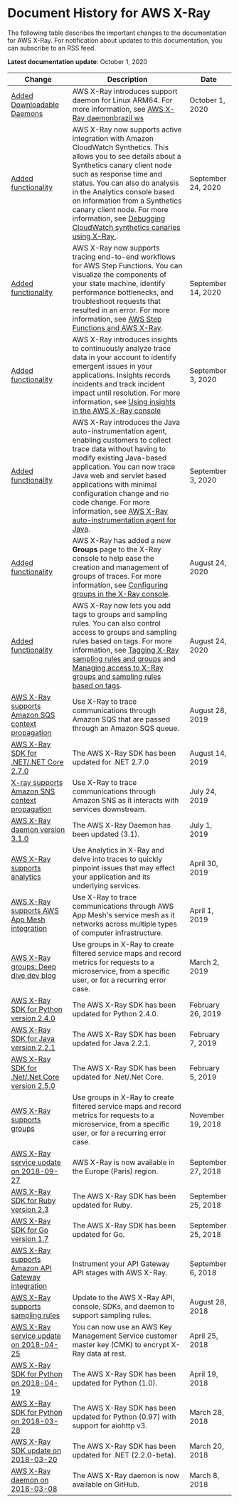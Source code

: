 # Document History for AWS X\-Ray<a name="document-history"></a>

The following table describes the important changes to the documentation for AWS X\-Ray\. For notification about updates to this documentation, you can subscribe to an RSS feed\.

**Latest documentation update**: October 1, 2020

| Change | Description | Date | 
| --- |--- |--- |
| [Added Downloadable Daemons](#document-history) | AWS X\-Ray introduces support daemon for Linux ARM64\. For more information, see [AWS X\-Ray daemonbrazil ws ](https://docs.aws.amazon.com/xray/latest/devguide/xray-daemon.html) | October 1, 2020 | 
| [Added functionality](#document-history) | AWS X\-Ray now supports active integration with Amazon CloudWatch Synthetics\. This allows you to see details about a Synthetics canary client node such as response time and status\. You can also do analysis in the Analytics console based on information from a Synthetics canary client node\. For more information, see [ Debugging CloudWatch synthetics canaries using X\-Ray ](https://docs.aws.amazon.com/xray/latest/devguide/xray-services-cloudwatch-synthetics.html)\. | September 24, 2020 | 
| [Added functionality](#document-history) | AWS X\-Ray now supports tracing end\-to\-end workflows for AWS Step Functions\. You can visualize the components of your state machine, identify performance bottlenecks, and troubleshoot requests that resulted in an error\. For more information, see [AWS Step Functions and AWS X\-Ray](https://docs.aws.amazon.com/xray/latest/devguide/xray-services-stepfunctions.html)\. | September 14, 2020 | 
| [Added functionality](#document-history) | AWS X\-Ray introduces insights to continuously analyze trace data in your account to identify emergent issues in your applications\. Insights records incidents and track incident impact until resolution\. For more information, see [ Using insights in the AWS X\-Ray console](https://docs.aws.amazon.com/xray/latest/devguide/xray-console-insights.html) | September 3, 2020 | 
| [Added functionality](#document-history) | AWS X\-Ray introduces the Java auto\-instrumentation agent, enabling customers to collect trace data without having to modify existing Java\-based application\. You can now trace Java web and servlet based applications with minimal configuration change and no code change\. For more information, see [AWS X\-Ray auto\-instrumentation agent for Java](https://docs.aws.amazon.com/xray/latest/devguide/aws-x-ray-auto-instrumentation-agent-for-java.html)\. | September 3, 2020 | 
| [Added functionality](#document-history) | AWS X\-Ray has added a new **Groups** page to the X\-Ray console to help ease the creation and management of groups of traces\. For more information, see [Configuring groups in the X\-Ray console](https://docs.aws.amazon.com/xray/latest/devguide/xray-console-groups.html)\. | August 24, 2020 | 
| [Added functionality](#document-history) | AWS X\-Ray now lets you add tags to groups and sampling rules\. You can also control access to groups and sampling rules based on tags\. For more information, see [Tagging X\-Ray sampling rules and groups](https://docs.aws.amazon.com/xray/latest/devguide/xray-tagging.html) and [Managing access to X\-Ray groups and sampling rules based on tags](https://docs.aws.amazon.com/xray/latest/devguide/security_iam_id-based-policy-examples.html#security_iam_id-based-policy-examples-manage-sampling-tags)\. | August 24, 2020 | 
| [AWS X\-Ray supports Amazon SQS context propagation](https://aws.amazon.com/releasenotes/aws-x-ray-supports-amazon-sqs-context-propagation/?tag=releasenotes%23keywords%23aws-x-ray) | Use X\-Ray to trace communications through Amazon SQS that are passed through an Amazon SQS queue\. | August 28, 2019 | 
| [AWS X\-Ray SDK for \.NET/\.NET Core 2\.7\.0](https://aws.amazon.com/releasenotes/aws-x-ray-sdk-for-net-net-core-2-7-0/?tag=releasenotes%23keywords%23aws-x-ray) | The AWS X\-Ray SDK has been updated for \.NET 2\.7\.0  | August 14, 2019 | 
| [X\-ray supports Amazon SNS context propagation](https://aws.amazon.com/releasenotes/aws-x-ray-supports-aws-sns-context-propagation/?tag=releasenotes%23keywords%23aws-x-ray) | Use X\-Ray to trace communications through Amazon SNS as it interacts with services downstream\.  | July 24, 2019 | 
| [AWS X\-Ray daemon version 3\.1\.0](https://aws.amazon.com/releasenotes/aws-x-ray-daemon-version-3-1-0/?tag=releasenotes%23keywords%23aws-x-ray) | The AWS X\-Ray Daemon has been updated \(3\.1\)\.  | July 1, 2019 | 
| [AWS X\-Ray supports analytics](https://aws.amazon.com/releasenotes/aws-x-ray-supports-analytics/?tag=releasenotes%23keywords%23aws-x-ray) | Use Analytics in X\-Ray and delve into traces to quickly pinpoint issues that may effect your application and its underlying services\. | April 30, 2019 | 
| [ AWS X\-Ray supports AWS App Mesh integration](https://aws.amazon.com/releasenotes/aws-x-ray-supports-aws-app-mesh-integration/?tag=releasenotes%23keywords%23aws-x-ray) | Use X\-Ray to trace communications through AWS App Mesh's service mesh as it networks across multiple types of computer infrastructure\.  | April 1, 2019 | 
| [ AWS X\-Ray groups: Deep dive dev blog](https://aws.amazon.com/releasenotes/aws-x-ray-groups-deep-dive-dev-blog/?tag=releasenotes%23keywords%23aws-x-ray) | Use groups in X\-Ray to create filtered service maps and record metrics for requests to a microservice, from a specific user, or for a recurring error case\. | March 2, 2019 | 
| [ AWS X\-Ray SDK for Python version 2\.4\.0](https://aws.amazon.com/releasenotes/aws-x-ray-sdk-for-python-2019-02-26?tag=releasenotes%23keywords%23aws-x-ray) | The AWS X\-Ray SDK has been updated for Python 2\.4\.0\. | February 26, 2019 | 
| [ AWS X\-Ray SDK for Java version 2\.2\.1](https://aws.amazon.com/releasenotes/aws-x-ray-sdk-for-java-version-2-2-0?tag=releasenotes%23keywords%23aws-x-ray) | The AWS X\-Ray SDK has been updated for Java 2\.2\.1\. | February 7, 2019 | 
| [AWS X\-Ray SDK for \.Net/\.Net Core version 2\.5\.0](https://aws.amazon.com/releasenotes/aws-x-ray-sdk-for-net-net-core-version-2-5-0?tag=releasenotes%23keywords%23aws-x-ray) | The AWS X\-Ray SDK has been updated for \.Net/\.Net Core\. | February 5, 2019 | 
| [AWS X\-Ray supports groups](https://aws.amazon.com/releasenotes/2018-11-19-aws-x-ray-supports-groups?tag=releasenotes%23keywords%23aws-x-ray) | Use groups in X\-Ray to create filtered service maps and record metrics for requests to a microservice, from a specific user, or for a recurring error case\. | November 19, 2018 | 
| [AWS X\-Ray service update on 2018\-09\-27](https://aws.amazon.com/releasenotes/aws-x-ray-service-update-on-2018-09-27/?tag=releasenotes%23keywords%23aws-x-ray) | AWS X\-Ray is now available in the Europe \(Paris\) region\. | September 27, 2018 | 
| [AWS X\-Ray SDK for Ruby version 2\.3](https://aws.amazon.com/releasenotes/aws-x-ray-sdk-for-ruby-version-2-3/?tag=releasenotes%23keywords%23aws-x-ray) | The AWS X\-Ray SDK has been updated for Ruby\. | September 25, 2018 | 
| [AWS X\-Ray SDK for Go version 1\.7](https://aws.amazon.com/releasenotes/aws-x-ray-sdk-for-go-version-1-7/?tag=releasenotes%23keywords%23aws-x-ray) | The AWS X\-Ray SDK has been updated for Go\. | September 25, 2018 | 
| [AWS X\-Ray supports Amazon API Gateway integration](https://aws.amazon.com/releasenotes/2018-09-06-aws-x-ray-supports-amazon-api-gateway-integration/?tag=releasenotes%23keywords%23aws-x-ray) | Instrument your API Gateway API stages with AWS X\-Ray\. | September 6, 2018 | 
| [AWS X\-Ray supports sampling rules](https://aws.amazon.com/releasenotes/2018-08-28-aws-x-ray-supports-sampling-rules/?tag=releasenotes%23keywords%23aws-x-ray) | Update to the AWS X\-Ray API, console, SDKs, and daemon to support sampling rules\. | August 28, 2018 | 
| [AWS X\-Ray service update on 2018\-04\-25](https://aws.amazon.com/releasenotes/release-aws-x-ray-service-update-on-2018-04-25/?tag=releasenotes%23keywords%23aws-x-ray) | You can now use an AWS Key Management Service customer master key \(CMK\) to encrypt X\-Ray data at rest\. | April 25, 2018 | 
| [AWS X\-Ray SDK for Python on 2018\-04\-19](https://aws.amazon.com/releasenotes/release-aws-x-ray-sdk-for-python-on-2018-04-19/?tag=releasenotes%23keywords%23aws-x-ray) | The AWS X\-Ray SDK has been updated for Python \(1\.0\)\. | April 19, 2018 | 
| [AWS X\-Ray SDK for Python on 2018\-03\-28](https://aws.amazon.com/releasenotes/release-aws-x-ray-sdk-for-python-on-2018-03-28/?tag=releasenotes%23keywords%23aws-x-ray) | The AWS X\-Ray SDK has been updated for Python \(0\.97\) with support for aiohttp v3\. | March 28, 2018 | 
| [AWS X\-Ray SDK update on 2018\-03\-20](https://aws.amazon.com/releasenotes/release-aws-x-ray-sdk-update-on-2018-03-20/?tag=releasenotes%23keywords%23aws-x-ray) | The AWS X\-Ray SDK has been updated for \.NET \(2\.2\.0\-beta\)\. | March 20, 2018 | 
| [AWS X\-Ray daemon on 2018\-03\-08](https://aws.amazon.com/releasenotes/aws-x-ray-daemon-on-2018-03-08/?tag=releasenotes%23keywords%23aws-x-ray) | The AWS X\-Ray daemon is now available on GitHub\. | March 8, 2018 | 